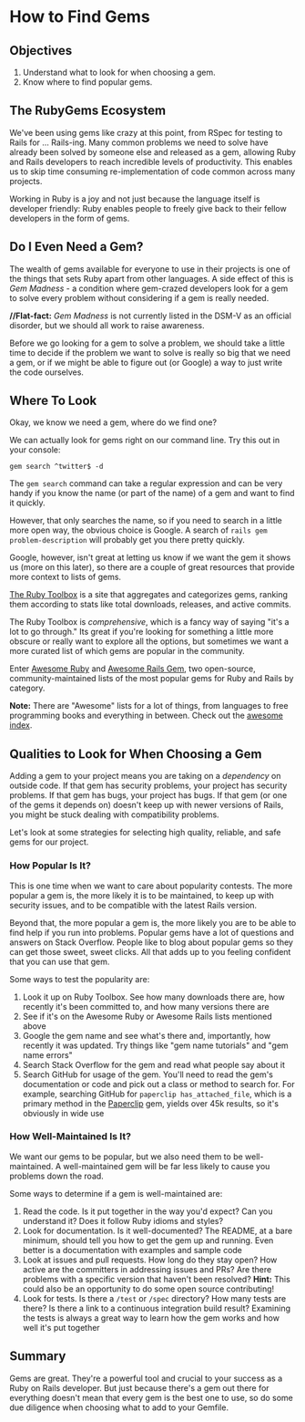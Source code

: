 # How to Find Gems

## Objectives

1. Understand what to look for when choosing a gem.
2. Know where to find popular gems.

## The RubyGems Ecosystem

We've been using gems like crazy at this point, from RSpec for testing to Rails for ... Rails-ing. Many common problems we need to solve have already been solved by someone else and released as a gem, allowing Ruby and Rails developers to reach incredible levels of productivity. This enables us to skip time consuming re-implementation of code common across many projects.

Working in Ruby is a joy and not just because the language itself is developer friendly: Ruby enables people to freely give back to their fellow developers in the form of gems.

## Do I Even Need a Gem?

The wealth of gems available for everyone to use in their projects is one of the things that sets Ruby apart from other languages. A side effect of this is *Gem Madness* - a condition where gem-crazed developers look for a gem to solve every problem without considering if a gem is really needed.

**//Flat-fact:** *Gem Madness* is not currently listed in the DSM-V as an official disorder, but we should all work to raise awareness.

Before we go looking for a gem to solve a problem, we should take a little time to decide if the problem we want to solve is really so big that we need a gem, or if we might be able to figure out (or Google) a way to just write the code ourselves.

## Where To Look

Okay, we know we need a gem, where do we find one?

We can actually look for gems right on our command line. Try this out in your console:

`gem search ^twitter$ -d`

The `gem search` command can take a regular expression and can be very handy if you know the name (or part of the name) of a gem and want to find it quickly.

However, that only searches the name, so if you need to search in a little more open way, the obvious choice is Google. A search of `rails gem problem-description` will probably get you there pretty quickly.

Google, however, isn't great at letting us know if we want the gem it shows us (more on this later), so there are a couple of great resources that provide more context to lists of gems.

[The Ruby Toolbox][ruby_toolbox] is a site that aggregates and categorizes gems, ranking them according to stats like total downloads, releases, and active commits.

The Ruby Toolbox is *comprehensive*, which is a fancy way of saying "it's a lot to go through." Its great if you're looking for something a little more obscure or really want to explore all the options, but sometimes we want a more curated list of which gems are popular in the community.

Enter [Awesome Ruby][awesome_ruby] and [Awesome Rails Gem][awesome_rails], two open-source, community-maintained lists of the most popular gems for Ruby and Rails by category.

**Note:** There are "Awesome" lists for a lot of things, from languages to free programming books and everything in between. Check out the [awesome index][awesome_index].

## Qualities to Look for When Choosing a Gem

Adding a gem to your project means you are taking on a *dependency* on outside code. If that gem has security problems, your project has security problems. If that gem has bugs, your project has bugs. If that gem (or one of the gems it depends on) doesn't keep up with newer versions of Rails, you might be stuck dealing with compatibility problems.

Let's look at some strategies for selecting high quality, reliable, and safe gems for our project.

### How Popular Is It?

This is one time when we want to care about popularity contests. The more popular a gem is, the more likely it is to be maintained, to keep up with security issues, and to be compatible with the latest Rails version.

Beyond that, the more popular a gem is, the more likely you are to be able to find help if you run into problems. Popular gems have a lot of questions and answers on Stack Overflow. People like to blog about popular gems so they can get those sweet, sweet clicks. All that adds up to you feeling confident that you can use that gem.

Some ways to test the popularity are:

1. Look it up on Ruby Toolbox. See how many downloads there are, how recently it's been committed to, and how many versions there are
2. See if it's on the Awesome Ruby or Awesome Rails lists mentioned above
3. Google the gem name and see what's there and, importantly, how recently it was updated. Try things like "gem name tutorials" and "gem name errors"
4. Search Stack Overflow for the gem and read what people say about it
5. Search GitHub for usage of the gem. You'll need to read the gem's documentation or code and pick out a class or method to search for. For example, searching GitHub for `paperclip has_attached_file`, which is a primary method in the [Paperclip][paperclip] gem, yields over 45k results, so it's obviously in wide use

### How Well-Maintained Is It?

We want our gems to be popular, but we also need them to be well-maintained. A well-maintained gem will be far less likely to cause you problems down the road.

Some ways to determine if a gem is well-maintained are:

1. Read the code. Is it put together in the way you'd expect? Can you understand it? Does it follow Ruby idioms and styles?
2. Look for documentation. Is it well-documented? The README, at a bare minimum, should tell you how to get the gem up and running. Even better is a documentation with examples and sample code
3. Look at issues and pull requests. How long do they stay open? How active are the committers in addressing issues and PRs? Are there problems with a specific version that haven't been resolved? **Hint:** This could also be an opportunity to do some open source contributing!
4. Look for tests. Is there a `/test` or `/spec` directory? How many tests are there? Is there a link to a continuous integration build result? Examining the tests is always a great way to learn how the gem works and how well it's put together

## Summary

Gems are great. They're a powerful tool and crucial to your success as a Ruby on Rails developer. But just because there's a gem out there for everything doesn't mean that every gem is the best one to use, so do some due diligence when choosing what to add to your Gemfile.


[ruby_toolbox]: https://www.ruby-toolbox.com/
[awesome_ruby]: https://github.com/markets/awesome-ruby
[awesome_rails]: https://github.com/hothero/awesome-rails-gem
[paperclip]: https://github.com/thoughtbot/paperclip
[awesome_index]: https://github.com/sindresorhus/awesome

